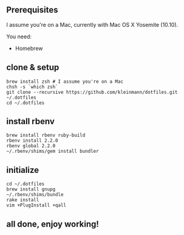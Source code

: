 ## Prerequisites
I assume you're on a Mac, currently with Mac OS X Yosemite (10.10).

You need:

* Homebrew

## clone & setup
    brew install zsh # I assume you're on a Mac
    chsh -s `which zsh`
    git clone --recursive https://github.com/kleinmann/dotfiles.git ~/.dotfiles
    cd ~/.dotfiles

## install rbenv
    brew install rbenv ruby-build
    rbenv install 2.2.0
    rbenv global 2.2.0
    ~/.rbenv/shims/gem install bundler

## initialize
    cd ~/.dotfiles
    brew install gnupg
    ~/.rbenv/shims/bundle
    rake install
    vim +PlugInstall +qall

## all done, enjoy working!
